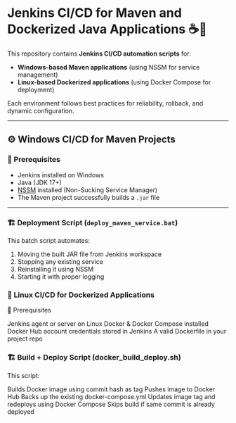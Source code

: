 # Jenkins CI/CD for Maven and Dockerized Java Applications ☕🐳

This repository contains **Jenkins CI/CD automation scripts** for:
- **Windows-based Maven applications** (using NSSM for service management)
- **Linux-based Dockerized applications** (using Docker Compose for deployment)

Each environment follows best practices for reliability, rollback, and dynamic configuration.

---

## ⚙️ Windows CI/CD for Maven Projects

### 🧰 Prerequisites
- Jenkins installed on Windows
- Java (JDK 17+)
- [NSSM](https://nssm.cc/download) installed (Non-Sucking Service Manager)
- The Maven project successfully builds a `.jar` file

---

### 🏗️ Deployment Script (`deploy_maven_service.bat`)

This batch script automates:
1. Moving the built JAR file from Jenkins workspace
2. Stopping any existing service
3. Reinstalling it using NSSM
4. Starting it with proper logging


### 🐧 Linux CI/CD for Dockerized Applications
🧰 Prerequisites

Jenkins agent or server on Linux
Docker & Docker Compose installed
Docker Hub account credentials stored in Jenkins
A valid Dockerfile in your project repo

### 🏗️ Build + Deploy Script (docker_build_deploy.sh)

This script:

Builds Docker image using commit hash as tag
Pushes image to Docker Hub
Backs up the existing docker-compose.yml
Updates image tag and redeploys using Docker Compose
Skips build if same commit is already deployed
